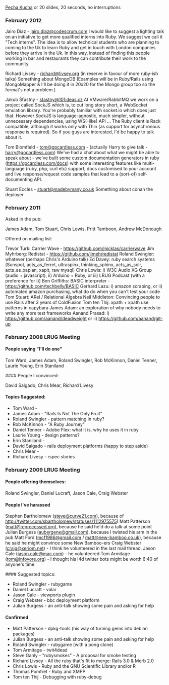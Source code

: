 [Pecha Kucha](http://en.wikipedia.org/wiki/Pecha_Kucha) or 20 slides, 20 seconds, no interruptions

### February 2012

Jairo Diaz - jairo.diaz@codescrum.com
I would like to suggest a lighting talk on an initiative to get more
qualified interns into Ruby. We suggest we call it "Tech interns".
The idea is to allow technical students who are planning to coming to
the Uk to learn Ruby and get in touch with London companies before
they arrive in the Uk.
In this way, instead of finding this people working in bar and
restaurants they can contribute their work to the community.

Richard Livsey - richard@livsey.org (in reserve in favour of more ruby-ish talks)
Something about MongoDB (Examples will be in Ruby/Rails using MongoMapper & I'll be doing it in 20x20 for the Mongo group too so the format's not a problem.)

Jakub Šťastný - stastny@101ideas.cz
At VMware/RabbitMQ we work on a project called SockJS which is, to cut
long story short, a WebSocket emulation library. You're probably
familiar with socket.io which does just that. However SockJS is
language-agnostic, much simpler, without unnecessary dependencies,
using WS(-like) API ... The Ruby client is Rack compatible, although
it works only with Thin (as support for asynchronous response is
required). So if you guys are interested, I'd be happy to talk about
it.

Tom Blomfield - tom@gocardless.com - (actually Harry to give talk - harry@gocardless.com) 
We've had a chat about what we might be able to speak about - we've built some custom documentation generators in ruby (https://gocardless.com/docs) with some interesting features like multi-language (ruby, php, curl etc) support, docs customised to your account and live response/request code samples that lead to a (sort-of) self-documenting API.

Stuart Eccles - stuart@madebymany.co.uk
Something about conan the deployer



### February 2011

Asked in the pub:

James Adam, Tom Stuart, Chris Lowis, Pritt Tamboon, Andrew McDonough

Offered on mailing list:

Trevor Turk: Carrier Wave - https://github.com/jnicklas/carrierwave
Jim Myhrberg: Redistat - https://github.com/jimeh/redistat
Roland Swingler: whatever (perhaps Chris's Arduino talk)
Ed Davey: ruby search systems (Sunspot, acts_as_ferret, ultraspinx, thinking_sphinx, acts_as_solr, acts_as_xapian, xapit, raw mysql)
Chris Lowis: i) W3C Audio XG Group (audio + javascript), ii) Arduino + Ruby, or iii) LRUG Podcast (with a preference for i))
Ben Griffiths: BASIC interpreter - https://github.com/techbelly/BASIC
Gerhard Lazu: i) amazon scraping, or ii) automated amazon purchasing, what do do when you can't test your code
Tom Stuart: ARel / Relational Algebra
Neil Middleton: Convincing people to use Rails after 3 years of ColdFusion
Tom ten Thij: xpath + xpath use patterns in capybara
James Adam: an exploration of why nobody needs to write any more test frameworks
Aanand Prasad: i) https://github.com/aanand/deadweight or ii) https://github.com/aanand/git-up


### February 2008 LRUG Meeting

#### People saying "I'll do one"

Tom Ward, James Adam, Roland Swingler, Rob McKinnon, Daniel Tenner, Laurie Young, Erin Staniland

#### People I convinced:

David Salgado, Chris Mear, Richard Livesy

#### Topics Suggested:

* Tom Ward -
* James Adam - "Rails Is Not The Only Fruit"
* Roland Swingler - pattern matching in ruby?
* Rob McKinnon - "A Ruby Journey"
* Daniel Tenner - Adobe Flex: what it is, why he uses it in ruby
* Laurie Young - design patterns?
* Erin Staniland - 
* David Salgado - rails deployment platforms (happy to step aside)
* Chris Mear - 
* Richard Livesy - rspec stories

### February 2009 LRUG Meeting

#### People offering themselves:

Roland Swingler, Daniel Lucraft, Jason Cale, Craig Webster

#### People I've harassed

Stephen Bartholomew (steve@curve21.com), because of http://twitter.com/sbartholomew/statuses/1112975575)
Matt Patterson (matt@reprocessed.org), because he said he'd do a talk at some point
Julian Burgess (aubergene@gmail.com), because I twisted his arm in the pub
Matt Ford (mcf1986@gmail.com / matt@new-bamboo.co.uk), because he said he might convince some New Bamboo-ers
Craig Webster (craig@xeriom.net) - I think he volunteered in the last mail thread.
Jason Cale (jason.cale@mac.com) - he volunteered
Tom Armitage (tom@infovore.org) - I thought his l4d twitter bots might be worth 6:40 of anyone's time

#### Suggested topics:

* Roland Swingler - rubygame
* Daniel Lucraft - valar
* Jason Cale - viewports plugin
* Craig Webster - bbc deployment platform
* Julian Burgess - an anti-talk showing some pain and asking for help

#### Confirmed

* Matt Patterson - dpkg-tools (his way of turning gems into debian packages)
* Julian Burgess - an anti-talk showing some pain and asking for help
* Roland Swingler - rubygame (with a pong clone)
* Tom Armitage - twit4dead
* Steve Ganly - "rubysmokes" - A proposal for smoke testing
* Richard Livsey - All the ruby that's fit to merge: Rails 3.0 & Merb 2.0
* Chris Lowis - Ruby and the GNU Scientific Library and/or R
* Thomas Pomfret - Ruby and XMPP
* Tom ten Thij - Debugging with ruby-debug
